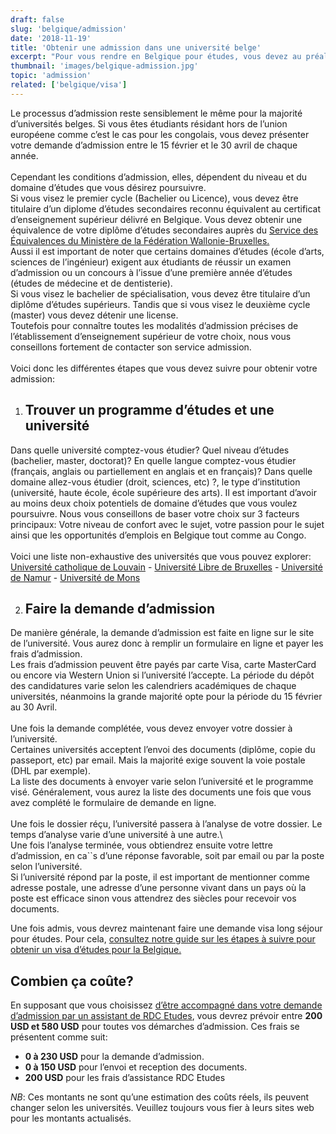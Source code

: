 ```yaml
---
draft: false
slug: 'belgique/admission'
date: '2018-11-19'
title: 'Obtenir une admission dans une université belge'
excerpt: "Pour vous rendre en Belgique pour études, vous devez au préalable obtenir une admission d’une université en Belgique. Ce guide vous explique les différentes étapes à suivre pour obtenir une admission dans n’importe quelle université belge."
thumbnail: 'images/belgique-admission.jpg'
topic: 'admission'
related: ['belgique/visa']
---
```


Le processus d’admission reste sensiblement le même pour la majorité d’universités belges. Si vous êtes étudiants résidant hors de l’union européene comme c’est le cas pour les congolais, vous devez présenter votre demande d’admission entre le 15 février et le 30 avril de chaque année.
\
\
Cependant les conditions d’admission, elles, dépendent du niveau et du domaine d’études que vous désirez poursuivre.\
Si vous visez le premier cycle (Bachelier ou Licence), vous devez être titulaire d’un diplome d’études secondaires reconnu équivalent au certificat d’enseignement supérieur délivré en Belgique.
Vous devez obtenir une équivalence de votre diplôme d’études secondaires auprès du <a href="http://www.equivalences.cfwb.be/" target="_blank" rel="nofollow noopener">Service des Équivalences du Ministère de la Fédération Wallonie-Bruxelles.</a>\
Aussi il est important de noter que certains domaines d’études (école d’arts, sciences de l’ingénieur) exigent aux étudiants de réussir un examen d’admission ou un concours à l’issue d’une première année d’études (études de médecine et de dentisterie).\
Si vous visez le bachelier de spécialisation, vous devez être titulaire d’un diplôme d’études supérieurs. Tandis que si vous visez le deuxième cycle (master) vous devez détenir une license.\
Toutefois pour connaître toutes les modalités d’admission précises de l’établissement d’enseignement supérieur de votre choix, nous vous conseillons fortement de contacter son service admission.
\
\
Voici donc les différentes étapes que vous devez suivre pour obtenir votre admission:

1.  ## Trouver un programme d’études et une université

Dans quelle université comptez-vous étudier? Quel niveau d’études (bachelier, master, doctorat)? En quelle langue comptez-vous étudier (français, anglais ou partiellement en anglais et en français)? Dans quelle domaine allez-vous étudier (droit, sciences, etc) ?, le type d’institution (université, haute école, école supérieure des arts).
Il est important d’avoir au moins deux choix potentiels de domaine d’études que vous voulez poursuivre. Nous vous conseillons de baser votre choix sur 3 facteurs principaux: Votre niveau de confort avec le sujet, votre passion pour le sujet ainsi que les opportunités d’emplois en Belgique tout comme au Congo.
\
\
Voici une liste non-exhaustive des universités que vous pouvez explorer: <a href="https://uclouvain.be/fr/etudier/accueil-international.html" target="_blank" rel="nofollow noopener">Université catholique de Louvain</a> -
<a href="https://www.ulb.ac.be/enseignements/inscriptions/info-05.html" target="_blank" rel="nofollow noopener">Université Libre de Bruxelles</a> - <a href="https://www.unamur.be/etudes/inscription/droits-inscription/etudiants-etrangers" target="_blank" rel="nofollow noopener">Université de Namur</a> -
<a href="https://www.ulb.ac.be/enseignements/inscriptions/info-05.html" target="_blank" rel="nofollow noopener">Université de Mons</a>

2.  ## Faire la demande d’admission

De manière générale, la demande d’admission est faite en ligne sur le site de l’université. Vous aurez donc à remplir un formulaire en ligne et payer les frais d’admission.\
Les frais d’admission peuvent être payés par carte Visa, carte MasterCard ou encore via Western Union si l’université l’accepte. La période du dépôt des candidatures varie selon les calendriers académiques de chaque universités, néanmoins la grande majorité opte pour la période du 15 février au 30 Avril.
\
\
Une fois la demande complétée, vous devez envoyer votre dossier à l’université.\
Certaines universités acceptent l’envoi des documents (diplôme, copie du passeport, etc) par email. Mais la majorité exige souvent la voie postale (DHL par exemple).\
La liste des documents à envoyer varie selon l’université et le programme visé. Généralement, vous aurez la liste des documents une fois que vous avez complété le formulaire de demande en ligne.
\
\
Une fois le dossier réçu, l’université passera à l’analyse de votre dossier. Le temps d’analyse varie d’une université à une autre.\  
Une fois l’analyse terminée, vous obtiendrez ensuite votre lettre d’admission, en ca``s d’une réponse favorable, soit par email ou par la poste selon l’université.\
Si l’université répond par la poste, il est important de mentionner comme adresse postale, une adresse d’une personne vivant dans un pays où la poste est efficace sinon vous attendrez des siècles pour recevoir vos documents.

Une fois admis, vous devrez maintenant faire une demande visa long séjour pour études. Pour cela, [consultez notre guide sur les étapes à suivre pour obtenir un visa d’études pour la Belgique.](/guides/belgique/visa)

## Combien ça coûte?

En supposant que vous choisissez [d’être accompagné dans votre demande d’admission par un assistant de RDC Etudes](/accompagnement), vous devrez prévoir entre **200 USD et 580 USD** pour toutes vos démarches d’admission.
Ces frais se présentent comme suit:

- **0 à 230 USD** pour la demande d’admission.
- **0 à 150 USD** pour l’envoi et reception des documents.
- **200 USD** pour les frais d’assistance RDC Etudes

_NB_: Ces montants ne sont qu’une estimation des coûts réels, ils peuvent changer selon les universités. Veuillez toujours vous fier à leurs sites web pour les montants actualisés.
